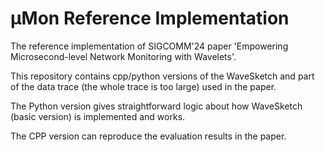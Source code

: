 
# μMon Reference Implementation

The reference implementation of SIGCOMM'24 paper 'Empowering Microsecond-level Network Monitoring with Wavelets'.

This repository contains cpp/python versions of the WaveSketch and part of the data trace (the whole trace is too large) used in the paper. 

The Python version gives straightforward logic about how WaveSketch (basic version) is implemented and works.

The CPP version can reproduce the evaluation results in the paper.